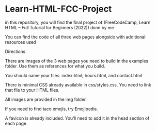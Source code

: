 # Learn-HTML-FCC-Project
in this repository, you will find the final project of (FreeCodeCamp, Learn HTML – Full Tutorial for Beginners (2022)) done by me

You can find the code of all three web pages alongside with additional resources used

Directions:

There are images of the 3 web pages you need to build in the examples folder. Use them as references for what you build.

You should name your files: index.html, hours.html, and contact.html

There is minimal CSS already available in css/styles.css. You need to link that file to your HTML files.

All images are provided in the img folder.

If you need to find taco emojis, try Emojipedia.

A favicon is already included. You'll need to add it in the head section of each page.
 
